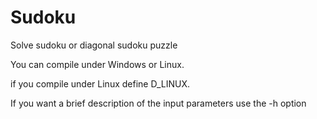 # Sudoku

Solve sudoku or diagonal sudoku puzzle

You can compile under Windows or Linux.

if you compile under Linux define D_LINUX.

If you want a brief description of the input parameters
use the -h option
